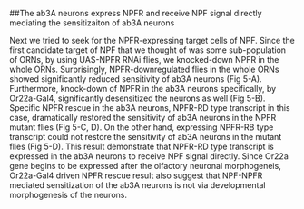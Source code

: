 ##The ab3A neurons express NPFR and receive NPF signal directly mediating the sensitizaiton of ab3A neurons

Next we tried to seek for the NPFR-expressing target cells of NPF. Since the first candidate target of NPF that we thought of was some sub-population of ORNs, by using UAS-NPFR RNAi flies, we knocked-down NPFR in the whole ORNs. Surprisingly, NPFR-downregulated flies in the whole ORNs showed significantly reduced sensitivity of ab3A neurons (Fig 5-A). Furthermore, knock-down of NPFR in the ab3A neurons specifically, by Or22a-Gal4, significantly desensitized the neurons as well (Fig 5-B). 
Specific NPFR rescue in the ab3A neurons, NPFR-RD type transcript in this case, dramatically restored the sensitivity of ab3A neurons in the NPFR mutant flies (Fig 5-C, D).
On the other hand, expressing NPFR-RB type transcript could not restore the sensitivity of ab3A neurons in the mutant flies (Fig 5-D). 
This result demonstrate that NPFR-RD type transcript is expressed in the ab3A neurons to receive NPF signal directly.
Since Or22a gene begins to be expressed after the olfactory neuronal morphogeneis, Or22a-Gal4 driven NPFR rescue result also suggest that NPF-NPFR mediated sensitization of the ab3A neurons is not via developmental morphogenesis of the neurons.